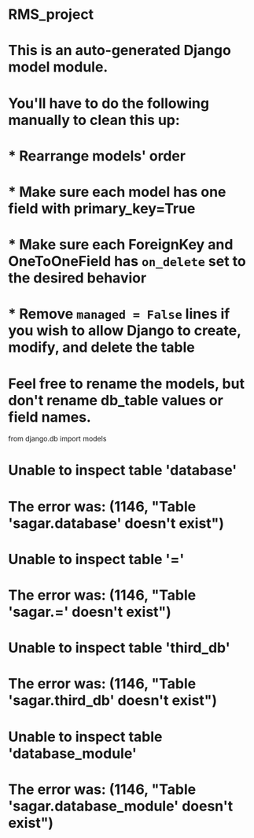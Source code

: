 # RMS_project

# This is an auto-generated Django model module.
# You'll have to do the following manually to clean this up:
#   * Rearrange models' order
#   * Make sure each model has one field with primary_key=True
#   * Make sure each ForeignKey and OneToOneField has `on_delete` set to the desired behavior
#   * Remove `managed = False` lines if you wish to allow Django to create, modify, and delete the table
# Feel free to rename the models, but don't rename db_table values or field names.
from django.db import models
# Unable to inspect table 'database'
# The error was: (1146, "Table 'sagar.database' doesn't exist")
# Unable to inspect table '='
# The error was: (1146, "Table 'sagar.=' doesn't exist")
# Unable to inspect table 'third_db'
# The error was: (1146, "Table 'sagar.third_db' doesn't exist")
# Unable to inspect table 'database_module'
# The error was: (1146, "Table 'sagar.database_module' doesn't exist")
